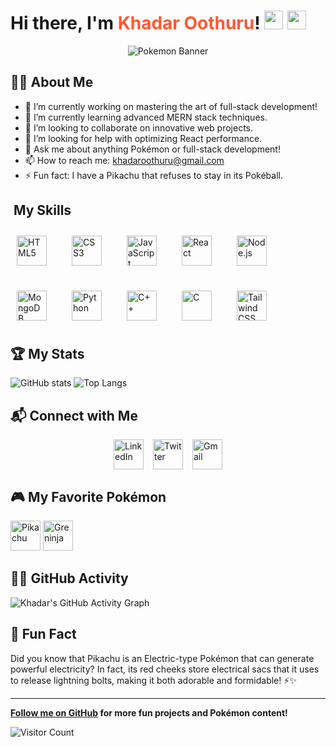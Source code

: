 # Hi there, I'm <span id="name" style="color: #ff5733;">Khadar Oothuru</span>! <img src="https://img.icons8.com/color/48/000000/pikachu-pokemon.png" width="30" height="30" /> <img src="https://img.icons8.com/color/48/000000/greninja.png" width="30" height="30" />

<div align="center">
    <img src="https://i.pinimg.com/originals/84/73/30/8473305740daf36cbbb6b2bba9257b83.gif" alt="Pokemon Banner"/>
</div>

## 🧑‍💻 About Me

- 🔭 I’m currently working on mastering the art of full-stack development!
- 🌱 I’m currently learning advanced MERN stack techniques.
- 👯 I’m looking to collaborate on innovative web projects.
- 🤔 I’m looking for help with optimizing React performance.
- 💬 Ask me about anything Pokémon or full-stack development!
- 📫 How to reach me: [khadaroothuru@gmail.com](mailto:khadaroothuru@gmail.com)
- ⚡ Fun fact: I have a Pikachu that refuses to stay in its Pokéball.

## ️ My Skills

<div style="display: flex; flex-wrap: wrap; gap: 20px;">
  <img src="https://thenounproject.com/browse/icons/term/html/" alt="HTML5" width="48" height="48" style="margin: 10px;">
  <img src="https://help.thenounproject.com/hc/en-us/articles/360003009754-Tips-on-working-with-SVG" alt="CSS3" width="48" height="48" style="margin: 10px;">
  <img src="https://thenounproject.com/browse/icons/term/javascript/" alt="JavaScript" width="48" height="48" style="margin: 10px;">
  <img src="https://thenounproject.com/browse/icons/term/react/" alt="React" width="48" height="48" style="margin: 10px;">
  <img src="https://commons.wikimedia.org/wiki/File:Node.js_logo.svg" alt="Node.js" width="48" height="48" style="margin: 10px;">
  <img src="https://iconscout.com/icons/mongodb" alt="MongoDB" width="48" height="48" style="margin: 10px;">
  <img src="https://thenounproject.com/browse/icons/term/python/" alt="Python" width="48" height="48" style="margin: 10px;">
  <img src="https://worldvectorlogo.com/logo/c" alt="C++" width="48" height="48" style="margin: 10px;">
  <img src="https://icons8.com/icons/set/c-programming" alt="C" width="48" height="48" style="margin: 10px;">
  <img src="https://flowbite.com/docs/customize/icons/" alt="Tailwind CSS" width="48" height="48" style="margin: 10px;">
</div>


## 🏆 My Stats

![GitHub stats](https://github-readme-stats.vercel.app/api?username=khadar-oothuru&show_icons=true&theme=synthwave)
![Top Langs](https://github-readme-stats.vercel.app/api/top-langs/?username=khadar-oothuru&layout=compact&theme=synthwave)

## 📬 Connect with Me

<div style="display: flex; gap: 15px; justify-content: center;">
    <a href="https://www.linkedin.com/in/khadar-oothuru-bb36882ab/"><img src="https://img.icons8.com/color/48/000000/linkedin.png" alt="LinkedIn" width="48" height="48"></a>
    <a href="https://twitter.com/KhadarOothru"><img src="https://img.icons8.com/color/48/000000/twitter--v1.png" alt="Twitter" width="48" height="48"></a>
    <a href="mailto:khadaroothuru@gmail.com"><img src="https://img.icons8.com/color/48/000000/gmail.png" alt="Gmail" width="48" height="48"></a>
</div>

## 🎮 My Favorite Pokémon

<img src="https://img.icons8.com/color/48/000000/pikachu-pokemon.png" alt="Pikachu" width="48" height="48"> 
<img src="https://img.icons8.com/color/48/000000/greninja.png" alt="Greninja" width="48" height="48">

## 🐱‍🏍 GitHub Activity

![Khadar's GitHub Activity Graph](https://activity-graph.herokuapp.com/graph?username=khadar-oothuru&theme=tokyo-night)

## 🥳 Fun Fact

Did you know that Pikachu is an Electric-type Pokémon that can generate powerful electricity? In fact, its red cheeks store electrical sacs that it uses to release lightning bolts, making it both adorable and formidable! ⚡✨

---

**[Follow me on GitHub](https://github.com/khadar-oothuru) for more fun projects and Pokémon content!**

![Visitor Count](https://visitor-badge.laobi.icu/badge?page_id=khadar-oothuru.khadar-oothuru)

